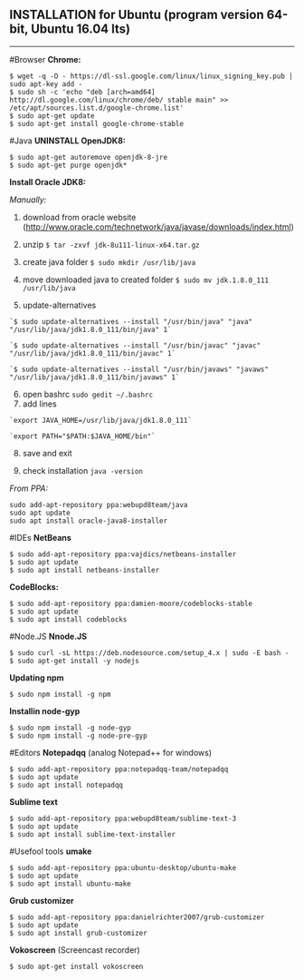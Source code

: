 **INSTALLATION for Ubuntu (program version 64-bit, Ubuntu 16.04 lts)**
----
----

#Browser
**Chrome:**

    $ wget -q -O - https://dl-ssl.google.com/linux/linux_signing_key.pub | sudo apt-key add - 
    $ sudo sh -c 'echo "deb [arch=amd64] http://dl.google.com/linux/chrome/deb/ stable main" >> /etc/apt/sources.list.d/google-chrome.list'
    $ sudo apt-get update 
    $ sudo apt-get install google-chrome-stable

#Java
**UNINSTALL OpenJDK8:**

    $ sudo apt-get autoremove openjdk-8-jre
    $ sudo apt-get purge openjdk*

**Install Oracle JDK8:**
 
 *Manually:*
  
  1. download from oracle website (http://www.oracle.com/technetwork/java/javase/downloads/index.html)
  
  2. unzip `$ tar -zxvf jdk-8u111-linux-x64.tar.gz`
  
  3. create java folder `$ sudo mkdir /usr/lib/java`
  
  4. move downloaded java to created folder `$ sudo mv jdk.1.8.0_111 /usr/lib/java`
  
  5. update-alternatives
  
    `$ sudo update-alternatives --install "/usr/bin/java" "java" "/usr/lib/java/jdk1.8.0_111/bin/java" 1`
    
    `$ sudo update-alternatives --install "/usr/bin/javac" "javac" "/usr/lib/java/jdk1.8.0_111/bin/javac" 1`
    
    `$ sudo update-alternatives --install "/usr/bin/javaws" "javaws" "/usr/lib/java/jdk1.8.0_111/bin/javaws" 1`
  
  6. open bashrc  `sudo gedit ~/.bashrc`
  7.  add lines

    `export JAVA_HOME=/usr/lib/java/jdk1.8.0_111`
    
    `export PATH="$PATH:$JAVA_HOME/bin"`

  8. save and exit
  
  9. check installation `java -version`


*From PPA:*  

    sudo add-apt-repository ppa:webupd8team/java
    sudo apt update
    sudo apt install oracle-java8-installer


#IDEs
**NetBeans**

    $ sudo add-apt-repository ppa:vajdics/netbeans-installer
    $ sudo apt update
    $ sudo apt install netbeans-installer

**CodeBlocks:**

    $ sudo add-apt-repository ppa:damien-moore/codeblocks-stable
    $ sudo apt update
    $ sudo apt install codeblocks


#Node.JS
**Nnode.JS**

    $ sudo curl -sL https://deb.nodesource.com/setup_4.x | sudo -E bash -
    $ sudo apt-get install -y nodejs

 **Updating npm** 

    $ sudo npm install -g npm

 **Installin node-gyp**

    $ sudo npm install -g node-gyp
    $ sudo npm install -g node-pre-gyp


#Editors
**Notepadqq** (analog Notepad++ for windows)

    $ sudo add-apt-repository ppa:notepadqq-team/notepadqq
    $ sudo apt update
    $ sudo apt install notepadqq

**Sublime text**

    $ sudo add-apt-repository ppa:webupd8team/sublime-text-3
    $ sudo apt update
    $ sudo apt install sublime-text-installer

#Usefool tools
**umake**

    $ sudo add-apt-repository ppa:ubuntu-desktop/ubuntu-make
    $ sudo apt update
    $ sudo apt install ubuntu-make

**Grub customizer**

    $ sudo add-apt-repository ppa:danielrichter2007/grub-customizer 
    $ sudo apt update 
    $ sudo apt install grub-customizer

**Vokoscreen** (Screencast recorder)

    $ sudo apt-get install vokoscreen

